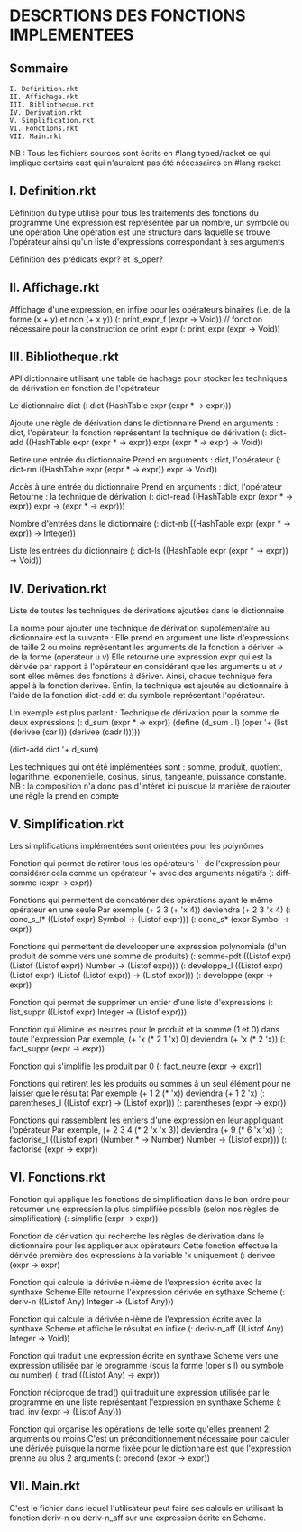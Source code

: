 # DESCRTIONS DES FONCTIONS IMPLEMENTEES

## Sommaire

    I. Definition.rkt
    II. Affichage.rkt
    III. Bibliotheque.rkt
    IV. Derivation.rkt
    V. Simplification.rkt
    VI. Fonctions.rkt
    VII. Main.rkt

NB : Tous les fichiers sources sont écrits en #lang typed/racket ce qui implique certains cast qui n'auraient pas été nécessaires en #lang racket


## I. Definition.rkt

Définition du type utilisé pour tous les traitements des fonctions du programme
Une expression est représentée par un nombre, un symbole ou une opération
Une opération est une structure dans laquelle se trouve l'opérateur ainsi qu'un liste d'expressions correspondant à ses arguments

Définition des prédicats expr? et is_oper?


## II. Affichage.rkt

Affichage d'une expression, en infixe pour les opérateurs binaires (i.e. de la forme (x + y) et non (+ x y))
(: print_expr_f (expr -> Void)) // fonction nécessaire pour la construction de print_expr
(: print_expr (expr -> Void)) 


## III. Bibliotheque.rkt

API dictionnaire utilisant une table de hachage pour stocker les techniques de dérivation en fonction de l'opétrateur


Le dictionnaire dict
(: dict (HashTable expr (expr * -> expr)))

Ajoute une règle de dérivation dans le dictionnaire
Prend en arguments : dict, l'opérateur, la fonction représentant la technique de dérivation
(: dict-add ((HashTable expr (expr * -> expr)) expr (expr * -> expr) -> Void))

Retire une entrée du dictionnaire
Prend en arguments : dict, l'opérateur
(: dict-rm ((HashTable expr (expr * -> expr)) expr -> Void))

Accès à une entrée du dictionnaire
Prend en arguments : dict, l'opérateur
Retourne : la technique de dérivation
(: dict-read ((HashTable expr (expr * -> expr)) expr -> (expr * -> expr)))

Nombre d'entrées dans le dictionnaire
(: dict-nb ((HashTable expr (expr * -> expr)) -> Integer))

Liste les entrées du dictionnaire
(: dict-ls ((HashTable expr (expr * -> expr)) -> Void))


## IV. Derivation.rkt

Liste de toutes les techniques de dérivations ajoutées dans le dictionnaire


La norme pour ajouter une technique de dérivation supplémentaire au dictionnaire est la suivante :
Elle prend en argument une liste d'expressions de taille 2 ou moins représentant les arguments de la fonction à dériver -> de la forme (operateur u v)
Elle retourne une expression expr qui est la dérivée par rapport à l'opérateur en considérant que les arguments u et v sont elles mêmes des fonctions à dériver. Ainsi, chaque technique fera appel à la fonction derivee.
Enfin, la technique est ajoutée au dictionnaire à l'aide de la fonction dict-add et du symbole représentant l'opérateur.

Un exemple est plus parlant : 
Technique de dérivation pour la somme de deux expressions
(: d_sum (expr * -> expr))
(define (d_sum . l)
    (oper '+ (list (derivee (car l)) (derivee (cadr l)))))

(dict-add dict '+ d_sum)


Les techniques qui ont été implémentées sont :
somme, produit, quotient, logarithme, exponentielle, cosinus, sinus, tangeante, puissance constante.
NB : la composition n'a donc pas d'intéret ici puisque la manière de rajouter une règle la prend en compte


## V. Simplification.rkt

Les simplifications implémentées sont orientées pour les polynômes


Fonction qui permet de retirer tous les opérateurs '- de l'expression pour considérer cela comme un opérateur '+ avec des arguments négatifs
(: diff-somme (expr -> expr))

Fonctions qui permettent de concaténer des opérations ayant le même opérateur en une seule
Par exemple (+ 2 3 (+ 'x 4)) deviendra (+ 2 3 'x 4) 
(: conc_s_l* ((Listof expr) Symbol -> (Listof expr)))
(: conc_s* (expr Symbol -> expr))

Fonctions qui permettent de développer une expression polynomiale (d'un produit de somme vers une somme de produits)
(: somme-pdt ((Listof expr) (Listof (Listof expr)) Number -> (Listof expr)))
(: developpe_l ((Listof expr) (Listof expr) (Listof (Listof expr)) -> (Listof expr)))
(: developpe (expr -> expr))

Fonction qui permet de supprimer un entier d'une liste d'expressions
(: list_suppr ((Listof expr) Integer -> (Listof expr)))

Fonction qui élimine les neutres pour le produit et la somme (1 et 0) dans toute l'expression
Par exemple, (+ 'x (* 2 1 'x) 0) deviendra (+ 'x (* 2 'x))
(: fact_suppr (expr -> expr))

Fonction qui s'implifie les produit par 0
(: fact_neutre (expr -> expr))

Fonctions qui retirent les les produits ou sommes à un seul élément pour ne laisser que le résultat
Par exemple (+ 1 2 (* 'x)) deviendra (+ 1 2 'x)
(: parentheses_l ((Listof expr) -> (Listof expr)))
(: parentheses (expr -> expr))

Fonctions qui rassemblent les entiers d'une expression en leur appliquant l'opérateur
Par exemple, (+ 2 3 4 (* 2 'x 'x 3)) deviendra (+ 9 (* 6 'x 'x))
(: factorise_l ((Listof expr) (Number * -> Number) Number -> (Listof expr)))
(: factorise (expr -> expr))


## VI. Fonctions.rkt

Fonction qui applique les fonctions de simplification dans le bon ordre pour retourner une expression la plus simplifiée possible (selon nos règles de simplification)
(: simplifie (expr -> expr))

Fonction de dérivation qui recherche les règles de dérivation dans le dictionnaire pour les appliquer aux opérateurs
Cette fonction effectue la dérivée première des expressions à la variable 'x uniquement
(: derivee (expr -> expr)

Fonction qui calcule la dérivée n-ième de l'expression écrite avec la synthaxe Scheme
Elle retourne l'expression dérivée en sythaxe Scheme
(: deriv-n ((Listof Any) Integer -> (Listof Any)))

Fonction qui calcule la dérivée n-ième de l'expression écrite avec la synthaxe Scheme et affiche le résultat en infixe
(: deriv-n_aff ((Listof Any) Integer -> Void))

Fonction qui traduit une expression écrite en synthaxe Scheme vers une expression utilisée par le programme (sous la forme (oper s l) ou symbole ou number)
(: trad ((Listof Any) -> expr))

Fonction réciproque de trad() qui traduit une expression utilisée par le programme en une liste représentant l'expression en synthaxe Scheme
(: trad_inv (expr -> (Listof Any)))

Fonction qui organise les opérations de telle sorte qu'elles prennent 2 arguments ou moins
C'est un préconditionnement nécessaire pour calculer une dérivée puisque la norme fixée pour le dictionnaire est que l'expression prenne au plus 2 arguments
(: precond (expr -> expr))


## VII. Main.rkt

C'est le fichier dans lequel l'utilisateur peut faire ses calculs en utilisant la fonction deriv-n ou deriv-n_aff sur une expression écrite en Scheme.












